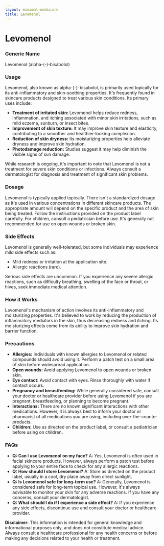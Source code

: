 ```yaml
---
layout: minimal-medicine
title: Levomenol
---
```


# Levomenol
### Generic Name
Levomenol (alpha-(-)-bisabolol)

### Usage
Levomenol, also known as alpha-(-)-bisabolol, is primarily used topically for its anti-inflammatory and skin-soothing properties.  It's frequently found in skincare products designed to treat various skin conditions.  Its primary uses include:

* **Treatment of irritated skin:**  Levomenol helps reduce redness, inflammation, and itching associated with minor skin irritations, such as mild eczema, sunburn, or insect bites.
* **Improvement of skin texture:**  It may improve skin texture and elasticity, contributing to a smoother and healthier-looking complexion.
* **Reduction of skin dryness:** Its moisturizing properties help alleviate dryness and improve skin hydration.
* **Photodamage reduction:** Studies suggest it may help diminish the visible signs of sun damage.

While research is ongoing,  it's important to note that Levomenol is not a treatment for severe skin conditions or infections.  Always consult a dermatologist for diagnosis and treatment of significant skin problems.


### Dosage
Levomenol is typically applied topically.  There isn't a standardized dosage as it's used in various concentrations in different skincare products.  The appropriate amount will depend on the specific product and the area of skin being treated.  Follow the instructions provided on the product label carefully.  For children, consult a pediatrician before use.  It's generally not recommended for use on open wounds or broken skin.


### Side Effects
Levomenol is generally well-tolerated, but some individuals may experience mild side effects such as:

* Mild redness or irritation at the application site.
* Allergic reactions (rare).

Serious side effects are uncommon.  If you experience any severe allergic reactions, such as difficulty breathing, swelling of the face or throat, or hives, seek immediate medical attention.


### How it Works
Levomenol's mechanism of action involves its anti-inflammatory and moisturizing properties. It's believed to work by reducing the production of inflammatory mediators in the skin, thus decreasing redness and itching. Its moisturizing effects come from its ability to improve skin hydration and barrier function.


### Precautions
* **Allergies:**  Individuals with known allergies to Levomenol or related compounds should avoid using it. Perform a patch test on a small area of skin before widespread application.
* **Open wounds:** Avoid applying Levomenol to open wounds or broken skin.
* **Eye contact:** Avoid contact with eyes. Rinse thoroughly with water if contact occurs.
* **Pregnancy and breastfeeding:** While generally considered safe, consult your doctor or healthcare provider before using Levomenol if you are pregnant, breastfeeding, or planning to become pregnant.
* **Interactions:**  There are no known significant interactions with other medications. However, it is always best to inform your doctor or pharmacist of all medications you are using, including over-the-counter products.
* **Children:** Use as directed on the product label, or consult a pediatrician before using on children.


### FAQs

* **Q: Can I use Levomenol on my face?** A: Yes, Levomenol is often used in facial skincare products. However, always perform a patch test before applying to your entire face to check for any allergic reactions.
* **Q: How should I store Levomenol?** A: Store as directed on the product label, usually in a cool, dry place away from direct sunlight.
* **Q: Is Levomenol safe for long-term use?** A:  Generally, Levomenol is considered safe for long-term topical use. However, it's always advisable to monitor your skin for any adverse reactions.  If you have any concerns, consult your dermatologist.
* **Q: What should I do if I experience a side effect?** A: If you experience any side effects, discontinue use and consult your doctor or healthcare provider.

**Disclaimer:** This information is intended for general knowledge and informational purposes only, and does not constitute medical advice. Always consult a healthcare professional for any health concerns or before making any decisions related to your health or treatment.
